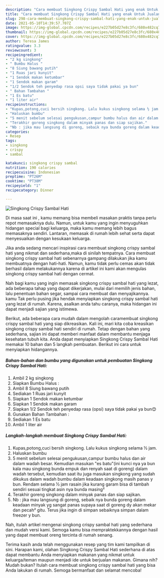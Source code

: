 ```yaml
---
description: "Cara membuat Singkong Crispy Sambal Hati yang enak Untuk Jualan"
title: "Cara membuat Singkong Crispy Sambal Hati yang enak Untuk Jualan"
slug: 298-cara-membuat-singkong-crispy-sambal-hati-yang-enak-untuk-jualan
date: 2021-05-10T14:39:57.707Z
image: https://img-global.cpcdn.com/recipes/e227b05d27e8c3fc/680x482cq70/singkong-crispy-sambal-hati-foto-resep-utama.jpg
thumbnail: https://img-global.cpcdn.com/recipes/e227b05d27e8c3fc/680x482cq70/singkong-crispy-sambal-hati-foto-resep-utama.jpg
cover: https://img-global.cpcdn.com/recipes/e227b05d27e8c3fc/680x482cq70/singkong-crispy-sambal-hati-foto-resep-utama.jpg
author: Teresa James
ratingvalue: 3.3
reviewcount: 3
recipeingredient:
- "2 kg singkong"
- " Bumbu Halus "
- "8 Siung bawang putih"
- "1 Ruas jari kunyit"
- "1 Sendok makan ketumbar"
- "1 Sendok makan garam"
- "1/2 Sendok teh penyedap rasa opsi saya tidak pakai ya bun"
- " Bahan Tambahan "
- "1 Es batu"
- "1 liter air"
recipeinstructions:
- "Kupas,potong,cuci bersih singkong. Lalu kukus singkong selama ½ jam."
- "Haluskan bumbu"
- "5 menit sebelum selesai pengukusan,campur bumbu halus dan air dalam wadah besar. Kemudian masukan &#34;es batu&#34;(ini kunci nya ya bun kala mau singkong bunda empuk dan renyah saat di goreng) dalam wadah tersebut, kemudian saat itu juga masukan singkong yang sudah dikukus dalam wadah bumbu dalam keadaan singkong masih panas y bun. Rendam selama ½ jam rasain jika kurang garam bisa di tambah sendiri sesuai tingkat asin nya bunda masing²"
- "Terakhir goreng singkong dalam minyak panas dan siap sajikan."
- "Nb : jika mau langsung di goreng, sebaik nya bunda goreng dalam keadaan minyak yg sangat panas supaya saat di goreng dy akan mekar dan pecah² gitu. Terus jika ingin di simpan sebaiknya simpan dalam freezer y bun."
categories:
- Resep
tags:
- singkong
- crispy
- sambal

katakunci: singkong crispy sambal 
nutrition: 190 calories
recipecuisine: Indonesian
preptime: "PT26M"
cooktime: "PT38M"
recipeyield: "1"
recipecategory: Dinner

---
```



![Singkong Crispy Sambal Hati](https://img-global.cpcdn.com/recipes/e227b05d27e8c3fc/680x482cq70/singkong-crispy-sambal-hati-foto-resep-utama.jpg)

Di masa  saat ini , kamu memang bisa membeli masakan praktis tanpa perlu repot memasaknya dulu. Namun, untuk kamu yang ingin menyuguhkan hidangan special bagi keluarga, maka kamu memang lebih bagus memasaknya sendiri. Lantaran, memasak di rumah lebih sehat serta dapat menyesuaikan dengan kesukaan keluarga.

Jika anda sedang mencari inspirasi cara membuat singkong crispy sambal hati yang nikmat dan sederhana,maka di sinilah tempatnya. Cara membuat singkong crispy sambal hati  sebenarnya gampang dilakukan jika kamu membuatnya dengan hati-hati. Namun, kamu tidak perlu cemas akan tidak berhasil dalam melakukannya 
karena di artikel ini kami akan mengulas singkong crispy sambal hati dengan cermat.  



Nah bagi kamu yang ingin memasak singkong crispy sambal hati yang lezat, ada beberapa tahap yang dapat dikerjakan, mulai dari memilih jenis bahan, lalu penentuan bahan segar, sampai cara membuat dan menyajikannya. kamu Tak perlu pusing jika hendak menyiapkan singkong crispy sambal hati yang lezat di rumah. Karena, asalkan anda  tahu caranya, maka hidangan ini dapat menjadi sajian yang istimewa.

Berikut, ada beberapa cara mudah dalam mengolah caramembuat singkong crispy sambal hati yang siap dikreasikan. Kali ini, mari kita coba kreasikan singkong crispy sambal hati sendiri di rumah. Tetap dengan bahan yang sederhana, sajian ini dapat memberi manfaat dalam membantu menjaga kesehatan tubuh kita. Anda dapat menyiapkan Singkong Crispy Sambal Hati memakai 10 bahan dan 5 langkah pembuatan. Berikut ini cara untuk menyiapkan hidangannya.

<!--inarticleads1-->

##### Bahan-bahan dan bumbu yang digunakan untuk pembuatan Singkong Crispy Sambal Hati:

1. Ambil 2 kg singkong
1. Siapkan  Bumbu Halus :
1. Ambil 8 Siung bawang putih
1. Sediakan 1 Ruas jari kunyit
1. Siapkan 1 Sendok makan ketumbar
1. Siapkan 1 Sendok makan garam
1. Siapkan 1/2 Sendok teh penyedap rasa (opsi) saya tidak pakai ya bun😊
1. Gunakan  Bahan Tambahan :
1. Sediakan 1 Es batu
1. Ambil 1 liter air




<!--inarticleads2-->

##### Langkah-langkah membuat Singkong Crispy Sambal Hati:

1. Kupas,potong,cuci bersih singkong. Lalu kukus singkong selama ½ jam.
1. Haluskan bumbu
1. 5 menit sebelum selesai pengukusan,campur bumbu halus dan air dalam wadah besar. Kemudian masukan &#34;es batu&#34;(ini kunci nya ya bun kala mau singkong bunda empuk dan renyah saat di goreng) dalam wadah tersebut, kemudian saat itu juga masukan singkong yang sudah dikukus dalam wadah bumbu dalam keadaan singkong masih panas y bun. Rendam selama ½ jam rasain jika kurang garam bisa di tambah sendiri sesuai tingkat asin nya bunda masing²
1. Terakhir goreng singkong dalam minyak panas dan siap sajikan.
1. Nb : jika mau langsung di goreng, sebaik nya bunda goreng dalam keadaan minyak yg sangat panas supaya saat di goreng dy akan mekar dan pecah² gitu. Terus jika ingin di simpan sebaiknya simpan dalam freezer y bun.




Nah, itulah artikel mengenai  singkong crispy sambal hati  yang sederhana dan mudah versi kami. Semoga kamu bisa mempraktekkannya dengan hasil yang dapat membuat oreng tercinta di rumah senang. 

Terima kasih anda telah menggunakan resep yang tim kami tampilkan di sini. Harapan kami, olahan  Singkong Crispy Sambal Hati sederhana di atas dapat membantu Anda menyiapkan makanan yang nikmat untuk keluarga/teman maupun menjadi ide untuk berjualan makanan. Gimana nih? Mudah bukan? Itulah cara membuat singkong crispy sambal hati yang bisa Anda lakukan di rumah. Semoga bermanfaat dan selamat mencoba!

